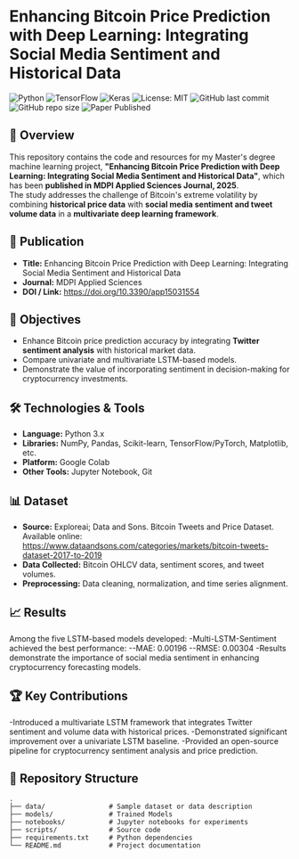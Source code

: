 # Enhancing Bitcoin Price Prediction with Deep Learning: Integrating Social Media Sentiment and Historical Data 
![Python](https://img.shields.io/badge/python-3.x-blue.svg)
![TensorFlow](https://img.shields.io/badge/TensorFlow-2.x-orange.svg)
![Keras](https://img.shields.io/badge/Keras-Deep%20Learning-red.svg)
![License: MIT](https://img.shields.io/badge/License-MIT-green.svg)
![GitHub last commit](https://img.shields.io/github/last-commit/iamhlasoe/btc-price-prediction)
![GitHub repo size](https://img.shields.io/github/repo-size/iamhlasoe/btc-price-prediction)
![Paper Published](https://img.shields.io/badge/Published-Yes-brightgreen)

## 📄 Overview

This repository contains the code and resources for my Master's degree machine learning project, **"Enhancing Bitcoin Price Prediction with Deep Learning: Integrating Social Media Sentiment and Historical Data"**, which has been **published in MDPI Applied Sciences Journal, 2025**.  
The study addresses the challenge of Bitcoin's extreme volatility by combining **historical price data** with **social media sentiment and tweet volume data** in a **multivariate deep learning framework**.

## 📰 Publication
- **Title:** Enhancing Bitcoin Price Prediction with Deep Learning: Integrating Social Media Sentiment and Historical Data
- **Journal:** MDPI Applied Sciences 
- **DOI / Link:** https://doi.org/10.3390/app15031554  

## 🎯 Objectives
- Enhance Bitcoin price prediction accuracy by integrating **Twitter sentiment analysis** with historical market data.  
- Compare univariate and multivariate LSTM-based models.  
- Demonstrate the value of incorporating sentiment in decision-making for cryptocurrency investments.  

## 🛠️ Technologies & Tools
- **Language:** Python 3.x  
- **Libraries:** NumPy, Pandas, Scikit-learn, TensorFlow/PyTorch, Matplotlib, etc.  
- **Platform:** Google Colab  
- **Other Tools:** Jupyter Notebook, Git  

## 📊 Dataset
- **Source:** Exploreai; Data and Sons. Bitcoin Tweets and Price Dataset. Available online: https://www.dataandsons.com/categories/markets/bitcoin-tweets-dataset-2017-to-2019
- **Data Collected:**  Bitcoin OHLCV data, sentiment scores, and tweet volumes.   
- **Preprocessing:** Data cleaning, normalization, and time series alignment.  

## 📈 Results

Among the five LSTM-based models developed:
-Multi-LSTM-Sentiment achieved the best performance:
--MAE: 0.00196
--RMSE: 0.00304
-Results demonstrate the importance of social media sentiment in enhancing cryptocurrency forecasting models.

## 🏆 Key Contributions

-Introduced a multivariate LSTM framework that integrates Twitter sentiment and volume data with historical prices.
-Demonstrated significant improvement over a univariate LSTM baseline.
-Provided an open-source pipeline for cryptocurrency sentiment analysis and price prediction.



## 📂 Repository Structure
```plaintext
.
├── data/                # Sample dataset or data description
├── models/              # Trained Models 
├── notebooks/           # Jupyter notebooks for experiments
├── scripts/             # Source code
├── requirements.txt     # Python dependencies
└── README.md            # Project documentation
